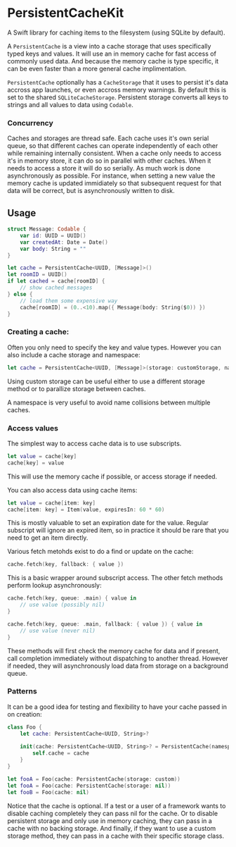 # PersistentCacheKit

A Swift library for caching items to the filesystem (using SQLite by default).

A `PersistentCache` is a view into a cache storage that uses specifically typed keys and values. It will use an in memory cache for fast access of commonly used data. And because the memory cache is type specific, it can be even faster than a more general cache implimentation.

`PersistentCache` optionally has a `CacheStorage` that it uses to persist it's data accross app launches, or even accross memory warnings. By default this is set to the shared `SQLiteCacheStorage`. Persistent storage converts all keys to strings and all values to data using `Codable`.

### Concurrency

Caches and storages are thread safe. Each cache uses it's own serial queue, so that different caches can operate independently of each other while remaining internally consistent. When a cache only needs to access it's in memory store, it can do so in parallel with other caches. When it needs to access a store it will do so serially. As much work is done asynchronously as possible. For instance, when setting a new value the memory cache is updated immidiately so that subsequent request for that data will be correct, but is asynchronously written to disk.

## Usage

```swift
struct Message: Codable {
	var id: UUID = UUID()
	var createdAt: Date = Date()
	var body: String = ""
}

let cache = PersistentCache<UUID, [Message]>()
let roomID = UUID()
if let cached = cache[roomID] {
	// show cached messages
} else {
	// load them some expensive way
	cache[roomID] = (0..<10).map({ Message(body: String($0)) })
}
```

### Creating a cache:

Often you only need to specify the key and value types. However you can also include a cache storage and namespace:

```swift
let cache = PersistentCache<UUID, [Message]>(storage: customStorage, namespace: "com.example.app")
```

Using custom storage can be useful either to use a different storage method or to parallize storage between caches.

A namespace is very useful to avoid name collisions between multiple caches.

### Access values

The simplest way to access cache data is to use subscripts.

```swift
let value = cache[key]
cache[key] = value
```

This will use the memory cache if possible, or access storage if needed.

You can also access data using cache items:

```swift
let value = cache[item: key]
cache[item: key] = Item(value, expiresIn: 60 * 60)
```

This is mostly valuable to set an expiration date for the value. Regular subscript will ignore an expired item, so in practice it should be rare that you need to get an item directly.

Various fetch metohds exist to do a find or update on the cache:

```swift
cache.fetch(key, fallback: { value })
```

This is a basic wrapper around subscript access. The other fetch methods perform lookup asynchronously:

```swift
cache.fetch(key, queue: .main) { value in
	// use value (possibly nil)
}

cache.fetch(key, queue: .main, fallback: { value }) { value in
	// use value (never nil)
}
```

These methods will first check the memory cache for data and if present, call completion immediately without dispatching to another thread. However if needed, they will asynchronously load data from storage on a background queue.

### Patterns

It can be a good idea for testing and flexibility to have your cache passed in on creation:

```swift
class Foo {
	let cache: PersistentCache<UUID, String>?
	
	init(cache: PersistentCache<UUID, String>? = PersistentCache(namespace: "Foo")) {
		self.cache = cache
	}
}

let fooA = Foo(cache: PersistentCache(storage: custom))
let fooA = Foo(cache: PersistentCache(storage: nil))
let fooB = Foo(cache: nil)
```

Notice that the cache is optional. If a test or a user of a framework wants to disable caching completely they can pass nil for the cache. Or to disable persistent storage and only use in memory caching, they can pass in a cache with no backing storage. And finally, if they want to use a custom storage method, they can pass in a cache with their specific storage class.